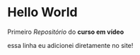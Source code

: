 # Hello World
 Primeiro *Repositório* do **curso em vídeo**
 
 essa linha eu adicionei diretamente no site!
 
